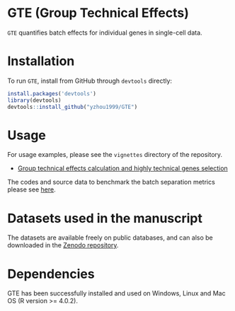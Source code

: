 # GTE (Group Technical Effects)

`GTE` quantifies batch effects for individual genes in single-cell data.

# Installation
To run `GTE`, install from GitHub through ``devtools`` directly:
```R
install.packages('devtools')
library(devtools)
devtools::install_github("yzhou1999/GTE")
```

# Usage

For usage examples, please see the `vignettes` directory of the repository.

* [Group technical effects calculation and highly technical genes selection](https://yzhou1999.github.io/GTE/articles/GTE_usage.html)


The codes and source data to benchmark the batch separation metrics please see [here](https://github.com/yzhou1999/GTE/tree/master/source_data).

# Datasets used in the manuscript
The datasets are available freely on public databases, and can also be downloaded in the [Zenodo repository](https://doi.org/10.5281/zenodo.13358933).


# Dependencies
GTE has been successfully installed and used on Windows, Linux and Mac OS (R version >= 4.0.2).
